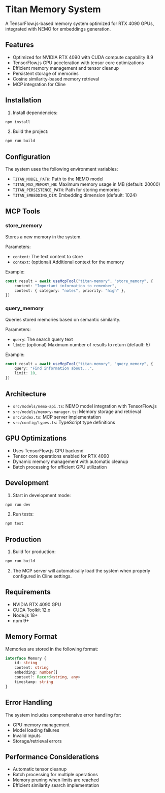 # Titan Memory System

A TensorFlow.js-based memory system optimized for RTX 4090 GPUs, integrated with NEMO for embeddings generation.

## Features

- Optimized for NVIDIA RTX 4090 with CUDA compute capability 8.9
- TensorFlow.js GPU acceleration with tensor core optimizations
- Efficient memory management and tensor cleanup
- Persistent storage of memories
- Cosine similarity-based memory retrieval
- MCP integration for Cline

## Installation

1. Install dependencies:

```bash
npm install
```

2. Build the project:

```bash
npm run build
```

## Configuration

The system uses the following environment variables:

- `TITAN_MODEL_PATH`: Path to the NEMO model
- `TITAN_MAX_MEMORY_MB`: Maximum memory usage in MB (default: 20000)
- `TITAN_PERSISTENCE_PATH`: Path for storing memories
- `TITAN_EMBEDDING_DIM`: Embedding dimension (default: 1024)

## MCP Tools

### store_memory

Stores a new memory in the system.

Parameters:

- `content`: The text content to store
- `context`: (optional) Additional context for the memory

Example:

```typescript
const result = await useMcpTool("titan-memory", "store_memory", {
	content: "Important information to remember",
	context: { category: "notes", priority: "high" },
})
```

### query_memory

Queries stored memories based on semantic similarity.

Parameters:

- `query`: The search query text
- `limit`: (optional) Maximum number of results to return (default: 5)

Example:

```typescript
const result = await useMcpTool("titan-memory", "query_memory", {
	query: "Find information about...",
	limit: 10,
})
```

## Architecture

- `src/models/nemo-api.ts`: NEMO model integration with TensorFlow.js
- `src/models/memory-manager.ts`: Memory storage and retrieval
- `src/index.ts`: MCP server implementation
- `src/config/types.ts`: TypeScript type definitions

## GPU Optimizations

- Uses TensorFlow.js GPU backend
- Tensor core operations enabled for RTX 4090
- Dynamic memory management with automatic cleanup
- Batch processing for efficient GPU utilization

## Development

1. Start in development mode:

```bash
npm run dev
```

2. Run tests:

```bash
npm test
```

## Production

1. Build for production:

```bash
npm run build
```

2. The MCP server will automatically load the system when properly configured in Cline settings.

## Requirements

- NVIDIA RTX 4090 GPU
- CUDA Toolkit 12.x
- Node.js 18+
- npm 9+

## Memory Format

Memories are stored in the following format:

```typescript
interface Memory {
	id: string
	content: string
	embedding: number[]
	context?: Record<string, any>
	timestamp: string
}
```

## Error Handling

The system includes comprehensive error handling for:

- GPU memory management
- Model loading failures
- Invalid inputs
- Storage/retrieval errors

## Performance Considerations

- Automatic tensor cleanup
- Batch processing for multiple operations
- Memory pruning when limits are reached
- Efficient similarity search implementation
